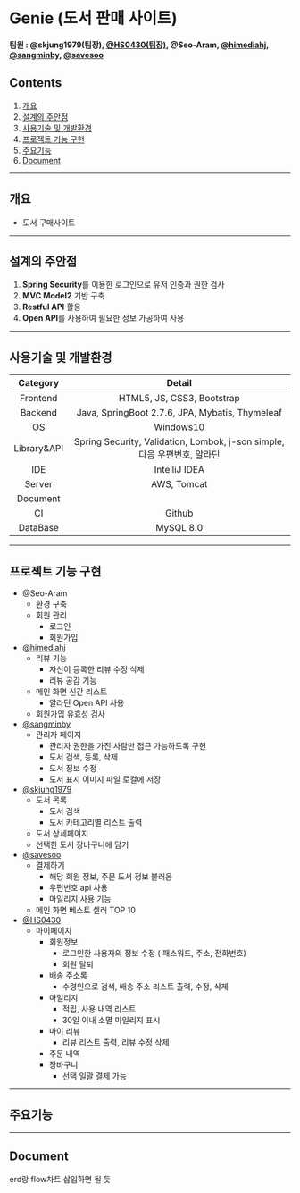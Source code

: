 # Genie (도서 판매 사이트)
**팀원 : @skjung1979(팀장), [@HS0430(팀장)](https://github.com/HS0430), @Seo-Aram, [@himediahj](https://github.com/himediahj), [@sangminby](https://github.com/sangminby), [@savesoo](https://github.com/savesoo)**
## Contents
1. [개요](#개요)
2. [설계의 주안점](#설계의-주안점)
3. [사용기술 및 개발환경](#사용기술-및-개발환경)
4. [프로젝트 기능 구현](#프로젝트-기능-구현)
5. [주요기능](#주요기능)
6. [Document](#document)
* * *
## 개요
- 도서 구매사이트
* * *
## 설계의 주안점
1. **Spring Security**를 이용한 로그인으로 유저 인증과 권한 검사
2. **MVC Model2** 기반 구축
3. **Restful API** 활용
4. **Open API**를 사용하여 필요한 정보 가공하여 사용
* * *
## 사용기술 및 개발환경
|Category|Detail|
|:--:|:--:|
|Frontend|HTML5, JS, CSS3, Bootstrap|
|Backend|Java, SpringBoot 2.7.6, JPA, Mybatis, Thymeleaf|
|OS|Windows10|
|Library&API|Spring Security, Validation, Lombok, j-son simple, 다음 우편번호, 알라딘|
|IDE|IntelliJ IDEA|
|Server|AWS, Tomcat|
|Document||
|CI|Github|
|DataBase|MySQL 8.0|
* * *
## 프로젝트 기능 구현
- @Seo-Aram
  - 환경 구축
  - 회원 관리
    - 로그인
    - 회원가입
- [@himediahj](https://github.com/Seo-Aram/MagicLamp/commits?author=himediahj)
  - 리뷰 기능
    - 자신이 등록한 리뷰 수정 삭제
    - 리뷰 공감 기능
  - 메인 화면 신간 리스트
    - 알라딘 Open API 사용
  - 회원가입 유효성 검사
- [@sangminby](https://github.com/Seo-Aram/MagicLamp/commits?author=sangminby)
  - 관리자 페이지
    - 관리자 권한을 가진 사람만 접근 가능하도록 구현
    - 도서 검색, 등록, 삭제
    - 도서 정보 수정
    - 도서 표지 이미지 파일 로컬에 저장
- [@skjung1979](https://github.com/Seo-Aram/MagicLamp/commits?author=skjung1979)
  - 도서 목록
    - 도서 검색
    - 도서 카테고리별 리스트 출력
  - 도서 상세페이지
  - 선택한 도서 장바구니에 담기
- [@savesoo](https://github.com/Seo-Aram/MagicLamp/commits?author=savesoo)
  - 결제하기
    - 해당 회원 정보, 주문 도서 정보 불러옴
    - 우편번호 api 사용
    - 마일리지 사용 기능
  - 메인 화면 베스트 셀러 TOP 10 
- [@HS0430](https://github.com/Seo-Aram/MagicLamp/commits?author=HS0430)
  - 마이페이지
    - 회원정보
      - 로그인한 사용자의 정보 수정 ( 패스워드, 주소, 전화번호)
      - 회원 탈퇴
    - 배송 주소록
      - 수령인으로 검색, 배송 주소 리스트 출력, 수정, 삭제
    - 마일리지
      - 적립, 사용 내역 리스트
      - 30일 이내 소멸 마일리지 표시
    - 마이 리뷰
      - 리뷰 리스트 출력, 리뷰 수정 삭제
    - 주문 내역
    - 장바구니
      - 선택 일괄 결제 가능
* * *
## 주요기능
* * *
## Document
erd랑 flow차트 삽입하면 될 듯
